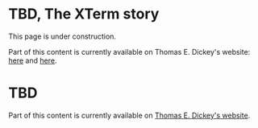 # TBD, The XTerm story

This page is under construction.

Part of this content is currently available on Thomas E. Dickey's website: [here](https://invisible-island.net/xterm/#history) and [here](https://invisible-island.net/xterm/xterm.faq.html#who_did_it).

# TBD

Part of this content is currently available on [Thomas E. Dickey's website](https://invisible-island.net/xterm/xterm.icon.html).
